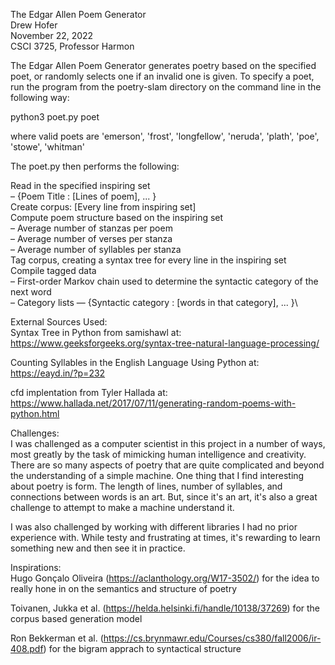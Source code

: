 The Edgar Allen Poem Generator\
Drew Hofer\
November 22, 2022\
CSCI 3725, Professor Harmon

The Edgar Allen Poem Generator generates poetry based on the specified poet, 
or randomly selects one if an invalid one is given. To specify a poet, run the
program from the poetry-slam directory on the command line in the following way:

python3 poet.py poet

where valid poets are 'emerson', 'frost', 'longfellow', 'neruda', 'plath', 
'poe', 'stowe', 'whitman'

The poet.py then performs the following:

Read in the specified inspiring set\
– {Poem Title : [Lines of poem], ... }\
Create corpus: [Every line from inspiring set]\
Compute poem structure based on the inspiring set\
– Average number of stanzas per poem\
– Average number of verses per stanza\
– Average number of syllables per stanza\
Tag corpus, creating a syntax tree for every line in the inspiring set\
Compile tagged data\
– First-order Markov chain used to determine the syntactic category of the next word\
– Category lists — {Syntactic category : [words in that category], ... }\

External Sources Used:\
Syntax Tree in Python from samishawl at: https://www.geeksforgeeks.org/syntax-tree-natural-language-processing/

Counting Syllables in the English Language Using Python at: https://eayd.in/?p=232

cfd implentation from Tyler Hallada at:
https://www.hallada.net/2017/07/11/generating-random-poems-with-python.html

Challenges:\
I was challenged as a computer scientist in this project in a number of ways, 
most greatly by the task of mimicking human intelligence and creativity. There
are so many aspects of poetry that are quite complicated and beyond the 
understanding of a simple machine. One thing that I find interesting about 
poetry is form. The length of lines, number of syllables, and connections
between words is an art. But, since it's an art, it's also a great challenge 
to attempt to make a machine understand it. 

I was also challenged by working with different libraries I had no prior
experience with. While testy and frustrating at times, it's rewarding to learn
something new and then see it in practice. 

Inspirations:\
Hugo Gonçalo Oliveira (https://aclanthology.org/W17-3502/) for the idea to
really hone in on the semantics and structure of poetry

Toivanen, Jukka et al. (https://helda.helsinki.fi/handle/10138/37269) for the 
corpus based generation model

Ron Bekkerman et al. (https://cs.brynmawr.edu/Courses/cs380/fall2006/ir-408.pdf)
for the bigram apprach to syntactical structure
